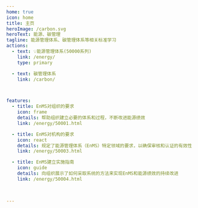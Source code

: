 ```yaml
---
home: true
icon: home
title: 主页
heroImage: /carbon.svg
heroText: 能源、碳管理
tagline: 能源管理体系、碳管理体系等相关标准学习
actions:
  - text: 💡能源管理体系(50000系列)
    link: /energy/
    type: primary

  - text: 碳管理体系
    link: /carbon/



features:
  - title: EnMS对组织的要求
    icon: frame
    details: 帮助组织建立必要的体系和过程，不断改进能源绩效
    link: /energy/50001.html

  - title: EnMS对机构的要求
    icon: react
    details: 规定了能源管理体系（EnMS）特定领域的要求，以确保审核和认证的有效性
    link: /energy/50003.html

  - title: EnMS建立实施指南
    icon: guide
    details: 向组织展示了如何采取系统的方法来实现EnMS和能源绩效的持续改进
    link: /energy/50004.html

    

---
```



